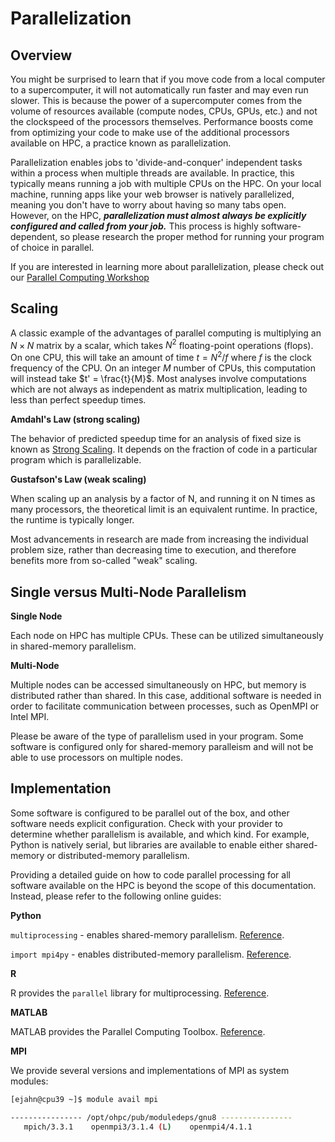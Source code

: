 # Parallelization

## Overview

You might be surprised to learn that if you move code from a local computer to a supercomputer, it will not automatically run faster and may even run slower. This is because the power of a supercomputer comes from the volume of resources available (compute nodes, CPUs, GPUs, etc.) and not the clockspeed of the processors themselves. Performance boosts come from optimizing your code to make use of the additional processors available on HPC, a practice known as parallelization.

Parallelization enables jobs to 'divide-and-conquer' independent tasks within a process when multiple threads are available. In practice, this typically means running a job with multiple CPUs on the HPC. On your local machine, running apps like your web browser is natively parallelized, meaning you don't have to worry about having so many tabs open. However, on the HPC, ***parallelization must almost always be explicitly configured and called from your job.*** This process is highly software-dependent, so please research the proper method for running your program of choice in parallel.

If you are interested in learning more about parallelization, please check out our [Parallel Computing Workshop](../../support_and_training/workshops/intro_to_parallel_computing/)

## Scaling

A classic example of the advantages of parallel computing is multiplying an $N \times N$ matrix by a scalar, which takes $N^2$ floating-point operations (flops). On one CPU, this will take an amount of time $t = N^2 / f$ where $f$ is the clock frequency of the CPU. On an integer $M$ number of CPUs, this computation will instead take $t' = \frac{t}{M}$. Most analyses involve computations which are not always as independent as matrix multiplication, leading to less than perfect speedup times. 

**Amdahl's Law (strong scaling)**

The behavior of predicted speedup time for an analysis of fixed size is known as [Strong Scaling](https://hpc-wiki.info/hpc/Scaling). It depends on the fraction of code in a particular program which is parallelizable. 

**Gustafson's Law (weak scaling)**

When scaling up an analysis by a factor of N, and running it on N times as many processors, the theoretical limit is an equivalent runtime. In practice, the runtime is typically longer.

Most advancements in research are made from increasing the individual problem size, rather than decreasing time to execution, and therefore benefits more from so-called "weak" scaling. 

## Single versus Multi-Node Parallelism

**Single Node**

Each node on HPC has multiple CPUs. These can be utilized simultaneously in shared-memory parallelism. 

**Multi-Node**

Multiple nodes can be accessed simultaneously on HPC, but memory is distributed rather than shared. In this case, additional software is needed in order to facilitate communication between processes, such as OpenMPI or Intel MPI. 

Please be aware of the type of parallelism used in your program. Some software is configured only for shared-memory paralleism and will not be able to use processors on multiple nodes. 

## Implementation

Some software is configured to be parallel out of the box, and other software needs explicit configuration. Check with your provider to determine whether parallelism is available, and which kind. For example, Python is natively serial, but libraries are available to enable either shared-memory or distributed-memory parallelism.

Providing a detailed guide on how to code parallel processing for all software available on the HPC is beyond the scope of this documentation. Instead, please refer to the following online guides:

**Python**

```multiprocessing``` - enables shared-memory parallelism. [Reference](https://docs.python.org/3/library/multiprocessing.html). 

```import mpi4py``` - enables distributed-memory parallelism. [Reference](https://mpi4py.readthedocs.io/en/stable/).

**R**

R provides the ```parallel``` library for multiprocessing. [Reference](https://dept.stat.lsa.umich.edu/~jerrick/courses/stat701/notes/parallel.html).

**MATLAB**

MATLAB provides the Parallel Computing Toolbox. [Reference](https://www.mathworks.com/products/parallel-computing.html).


**MPI**

We provide several versions and implementations of MPI as system modules:

```bash
[ejahn@cpu39 ~]$ module avail mpi

---------------- /opt/ohpc/pub/moduledeps/gnu8 ----------------
   mpich/3.3.1    openmpi3/3.1.4 (L)    openmpi4/4.1.1
```



